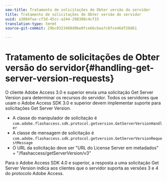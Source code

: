```yaml
---
seo-title: Tratamento de solicitações de Obter versão do servidor
title: Tratamento de solicitações de Obter versão do servidor
uuid: a3084faa-cf3d-45cc-a244-298308c4cf15
translation-type: tm+mt
source-git-commit: 29bc8323460d9be0fce66cbea7c6fce46df20d61

---
```



# Tratamento de solicitações de Obter versão do servidor{#handling-get-server-version-requests}

O cliente Adobe Access 3.0 e superior envia uma solicitação Get Server Version para determinar os recursos do servidor. Todos os servidores que usam o Adobe Access SDK 3.0 e superior devem implementar suporte para solicitações Get Server Version.

* A classe do manipulador de solicitação é `com.adobe.flashaccess.sdk.protocol.getversion.GetServerVersionHandler`
* A classe de mensagem de solicitação é `com.adobe.flashaccess.sdk.protocol.getversion.GetServerVersionRequestMessage`
* O URL da solicitação deve ser &quot;URL do License Server em metadados&quot; + &quot;/flashaccess/getServerVersion/v3&quot;

Para o Adobe Access SDK 4.0 e superior, a resposta a uma solicitação Get Server Version indica aos clientes que o servidor suporta as versões 3 e 4 do protocolo Adobe Access.
